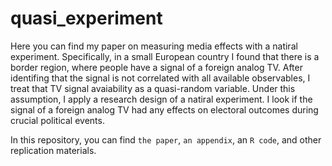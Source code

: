 # quasi_experiment

Here you can find my paper on measuring media effects with a natiral experiment. Specifically, in a small European country I found that there is a border region, where people have a signal of a foreign analog TV. After identifing that the signal is not correlated with all available observables, I treat that TV signal avaiability as a quasi-random variable. Under this assumption, I apply a research design of a natiral experiment. I look if the signal of a foreign analog TV had any effects on electoral outcomes during crucial political events. 

In this repository, you can find `the paper`, `an appendix`, an `R code`, and other replication materials.
